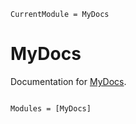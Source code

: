 ```@meta
CurrentModule = MyDocs
```

# MyDocs

Documentation for [MyDocs](https://github.com/YabusameHoulen/MyDocs.jl).

```@index
```

```@autodocs
Modules = [MyDocs]
```
